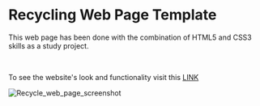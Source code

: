 <h1>Recycling Web Page Template</h1>
<p>This web page has been done with the combination of HTML5 and CSS3 skills as a study project.</p>
<br/>
<p>To see the website's look and functionality visit this <a href="https://ewwan.github.io/recycling_resources/." title="recycle">LINK</a></p>

<p><img src="https://i.imgur.com/ZaUSu1e.png" title="Recycle_web_page_screenshot" /></p>
